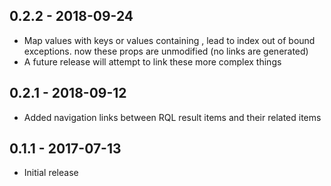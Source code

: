 ## 0.2.2 - 2018-09-24
* Map values with keys or values containing , lead to index out of bound exceptions. now these props are unmodified (no links are generated) 
 * A future release will attempt to link these more complex things
 
## 0.2.1 - 2018-09-12
* Added navigation links between RQL result items and their related items

## 0.1.1 - 2017-07-13
* Initial release
